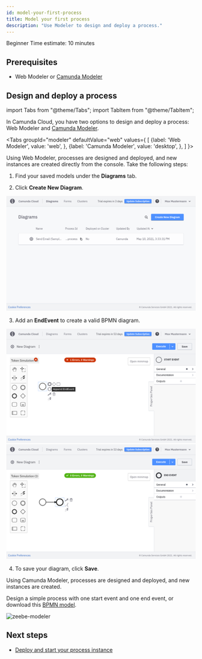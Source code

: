 ```yaml
---
id: model-your-first-process
title: Model your first process
description: "Use Modeler to design and deploy a process."
---
```


<span class="badge badge--beginner">Beginner</span>
<span class="badge badge--short">Time estimate: 10 minutes</span>

## Prerequisites

- Web Modeler or [Camunda Modeler](https://camunda.com/download/modeler/)

## Design and deploy a process

import Tabs from "@theme/Tabs";
import TabItem from "@theme/TabItem";

In Camunda Cloud, you have two options to design and deploy a process: Web Modeler and [Camunda Modeler](https://camunda.com/download/modeler/).

<Tabs groupId="modeler" defaultValue="web" values={
[
{label: 'Web Modeler', value: 'web', },
{label: 'Camunda Modeler', value: 'desktop', },
]
}>

<TabItem value='web'>

Using Web Modeler, processes are designed and deployed, and new instances are created directly from the console. Take the following steps:

1. Find your saved models under the **Diagrams** tab.

2. Click **Create New Diagram**.

![console-modeler](../../components/modeler/web-modeler/img/bpmn-diagrams-overview.png)

3. Add an **EndEvent** to create a valid BPMN diagram.

![console-modeler-new-diagram-with-end-event](../../components/modeler/web-modeler/img/cloud-modeler-new-diagram-with-end-event.png)
![console-modeler-new-diagram-with-end-event](../../components/modeler/web-modeler/img/cloud-modeler-new-diagram-with-end-event2.png)

4. To save your diagram, click **Save**.

</TabItem>

<TabItem value='desktop'>

Using Camunda Modeler, processes are designed and deployed, and new instances are created.

Design a simple process with one start event and one end event, or download this [BPMN model](./bpmn/gettingstarted_quickstart.bpmn).

![zeebe-modeler](./img/zeebe-modeler.png)
</TabItem>
</Tabs>

## Next steps

- [Deploy and start your process instance](deploy-your-process-and-start-process-instance.md)
